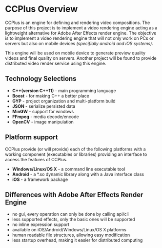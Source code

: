 CCPlus Overview
===============

CCPlus is an engine for defining and rendering video compositions. 
The purpose of this project is to implement a video rendering 
engine acting as a lightweight alternative for Adobe After Effects
render engine. The objective is to implement a video rendering 
engine that will not only work on PCs or servers but also on mobile
devices *(specifially android and iOS systems)*.

This engine will be used on mobile device to generate preview 
quality videos and final quality on servers. Another project will
be found to provide distributed video render service using this 
engine.

Technology Selections
---------------------

 - **C++(version C++11)** - main programming language
 - **Boost** - for making C++ a better place
 - **GYP** - project organization and multi-platform build
 - **JSON** - serialize persisted data
 - **MinGW** - support for windows
 - **FFmpeg** - media decode/encode
 - **OpenCV** - image manipulation

Platform support
----------------

CCPlus provide (or will provide) each of the following platforms
with a working component (executables or libraries) providing an 
interface to access the features of CCPlus.

 - **Windows/Linux/OS X** - a command line executable tool
 - **Android** - a *.so dynamic library along with a Java interface class
 - **iOS** - a framework package

Differences with Adobe After Effects Render Engine
--------------------------------------------------

 - no gui, every operation can only be done by calling api/cli
 - less supported effects, only the basic ones will be supported
 - no inline expression support
 - available on iOS/Android/Windows/Linux/OS X platforms
 - human readable file structures, allowing easy modification
 - less startup overhead, making it easier for distributed computing
